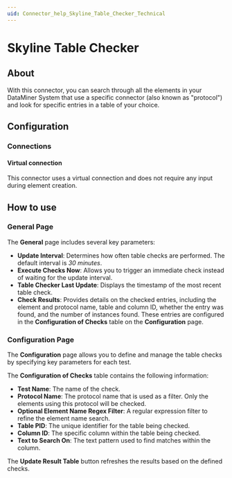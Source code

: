 ```yaml
---
uid: Connector_help_Skyline_Table_Checker_Technical
---
```


# Skyline Table Checker

## About

With this connector, you can search through all the elements in your DataMiner System that use a specific connector (also known as "protocol") and look for specific entries in a table of your choice.

## Configuration

### Connections

#### Virtual connection

This connector uses a virtual connection and does not require any input during element creation.

## How to use

### General Page

The **General** page includes several key parameters:

- **Update Interval**: Determines how often table checks are performed. The default interval is *30 minutes*.
- **Execute Checks Now**: Allows you to trigger an immediate check instead of waiting for the update interval.
- **Table Checker Last Update**: Displays the timestamp of the most recent table check.
- **Check Results**: Provides details on the checked entries, including the element and protocol name, table and column ID, whether the entry was found, and the number of instances found. These entries are configured in the **Configuration of Checks** table on the **Configuration** page.

### Configuration Page

The **Configuration** page allows you to define and manage the table checks by specifying key parameters for each test.

The **Configuration of Checks** table contains the following information:

- **Test Name**: The name of the check.
- **Protocol Name**: The protocol name that is used as a filter. Only the elements using this protocol will be checked.
- **Optional Element Name Regex Filter**: A regular expression filter to refine the element name search.
- **Table PID**: The unique identifier for the table being checked.
- **Column ID**: The specific column within the table being checked.
- **Text to Search On**: The text pattern used to find matches within the column.

The **Update Result Table** button refreshes the results based on the defined checks.
